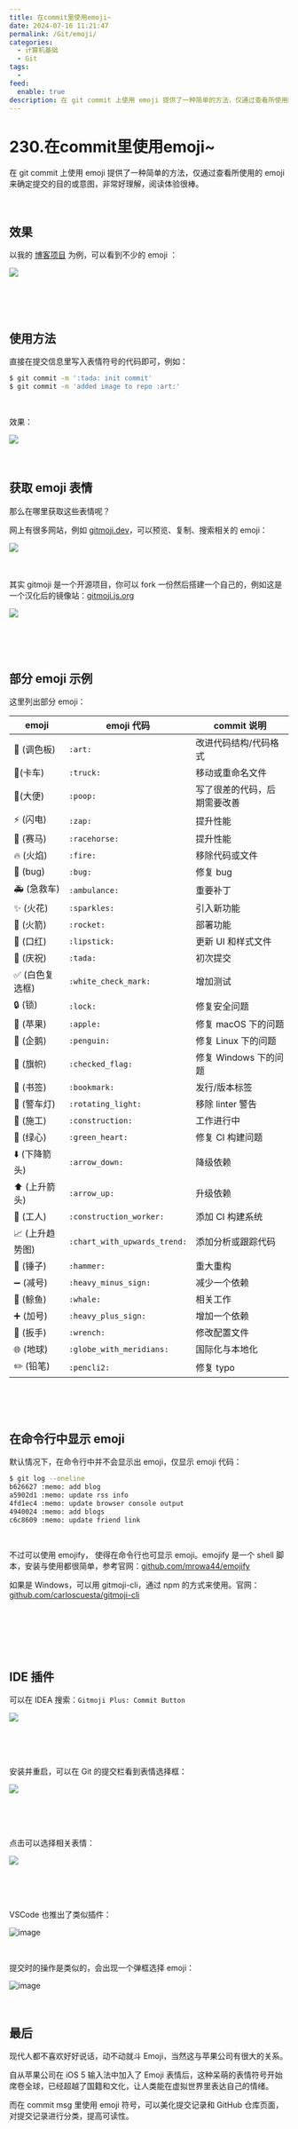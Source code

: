 ```yaml
---
title: 在commit里使用emoji~
date: 2024-07-16 11:21:47
permalink: /Git/emoji/
categories:
  - 计算机基础
  - Git
tags:
  - 
feed:
  enable: true
description: 在 git commit 上使用 emoji 提供了一种简单的方法，仅通过查看所使用的 emoji 来确定提交的目的或意图，非常好理解，阅读体验很棒。
---
```

# 230.在commit里使用emoji~

在 git commit 上使用 emoji 提供了一种简单的方法，仅通过查看所使用的 emoji 来确定提交的目的或意图，非常好理解，阅读体验很棒。

<!-- more -->
‍

## 效果

以我的 [博客项目](https://github.com/Peter-JXL/vuepressblog) 为例，可以看到不少的 emoji ：

​![](https://image.peterjxl.com/blog/image-20240716170039-ex1xdf1.png)​

‍

‍

## 使用方法

直接在提交信息里写入表情符号的代码即可，例如：

```bash
$ git commit -m ':tada: init commit'
$ git commit -m 'added image to repo :art:'
```

‍

效果：

​![](https://image.peterjxl.com/blog/image-20240716115344-u1va3rd.png)​

‍

## 获取 emoji 表情

那么在哪里获取这些表情呢？

网上有很多网站，例如 [gitmoji.dev](https://gitmoji.dev)，可以预览、复制、搜索相关的 emoji：

​![](https://image.peterjxl.com/blog/image-20240716155312-j95c5hd.png)​

‍

其实 gitmoji 是一个开源项目，你可以 fork 一份然后搭建一个自己的，例如这是一个汉化后的镜像站：[gitmoji.js.org](https://gitmoji.js.org)

​![](https://image.peterjxl.com/blog/image-20240716163710-wqglq2w.png)​

‍

‍

## 部分 emoji 示例

这里列出部分 emoji：

|emoji|emoji 代码|commit 说明|
| ---------------| ----------| ----------------------------|
|🎨 (调色板)|​`:art:`​|改进代码结构/代码格式|
|🚚(卡车)|​`:truck:`​|移动或重命名文件|
|💩(大便)|​`:poop:`​<br />|写了很差的代码，后期需要改善|
|⚡️ (闪电)|​`:zap:`​|提升性能|
|🐎 (赛马)|​`:racehorse:`​|提升性能|
|🔥 (火焰)|​`:fire:`​|移除代码或文件|
|🐛 (bug)|​`:bug:`​|修复 bug|
|🚑 (急救车)|​`:ambulance:`​<br />|重要补丁|
|✨ (火花)|​`:sparkles:`​|引入新功能|
|🚀 (火箭)|​`:rocket:`​|部署功能|
|💄 (口红)|​`:lipstick:`​|更新 UI 和样式文件|
|🎉 (庆祝)|​`:tada:`​|初次提交|
|✅ (白色复选框)|​`:white_check_mark:`​|增加测试|
|🔒 (锁)|​`:lock:`​|修复安全问题|
|🍎 (苹果)|​`:apple:`​|修复 macOS 下的问题|
|🐧 (企鹅)|​`:penguin:`​<br />|修复 Linux 下的问题|
|🏁 (旗帜)|​`:checked_flag:`​|修复 Windows 下的问题|
|🔖 (书签)|​`:bookmark:`​<br />|发行/版本标签|
|🚨 (警车灯)|​`:rotating_light:`​|移除 linter 警告|
|🚧 (施工)|​`:construction:`​<br />|工作进行中|
|💚 (绿心)|​`:green_heart:`​|修复 CI 构建问题|
|⬇️ (下降箭头)|​`:arrow_down:`​|降级依赖|
|⬆️ (上升箭头)|​`:arrow_up:`​|升级依赖|
|👷 (工人)|​`:construction_worker:`​|添加 CI 构建系统|
|📈 (上升趋势图)|​`:chart_with_upwards_trend:`​|添加分析或跟踪代码|
|🔨 (锤子)|​`:hammer:`​<br />|重大重构|
|➖ (减号)|​`:heavy_minus_sign:`​|减少一个依赖|
|🐳 (鲸鱼)|​`:whale:`​<br />|相关工作|
|➕ (加号)|​`:heavy_plus_sign:`​|增加一个依赖|
|🔧 (扳手)|​`:wrench:`​<br />|修改配置文件|
|🌐 (地球)|​`:globe_with_meridians:`​|国际化与本地化|
|✏️ (铅笔)|​`:pencli2:`​<br />|修复 typo|

‍

‍

## 在命令行中显示 emoji

默认情况下，在命令行中并不会显示出 emoji，仅显示 emoji 代码：

```bash
$ git log --oneline
b626627 :memo: add blog
a5902d1 :memo: update rss info
4fd1ec4 :memo: update browser console output
4940024 :memo: add blogs
c6c8609 :memo: update friend link
```

‍

不过可以使用 emojify， 使得在命令行也可显示 emoji。emojify 是一个 shell 脚本，安装与使用都很简单，参考官网：[github.com/mrowa44/emojify](https://github.com/mrowa44/emojify)

如果是 Windows，可以用 gitmoji-cli，通过 npm 的方式来使用。官网：[github.com/carloscuesta/gitmoji-cli](https://github.com/carloscuesta/gitmoji-cli)

‍

‍

‍

## IDE 插件

可以在 IDEA 搜索：`Gitmoji Plus: Commit Button`​

​![](https://image.peterjxl.com/blog/image-20240716163834-0l8q3tk.png)​

‍

‍

安装并重启，可以在 Git 的提交栏看到表情选择框：

​![](https://image.peterjxl.com/blog/image-20240716163908-hqw3m9g.png)​

‍

‍

点击可以选择相关表情：

​![](https://image.peterjxl.com/blog/image-20240716163938-plaaobb.png)​

‍

‍

VSCode 也推出了类似插件：

​![image](https://image.peterjxl.com/blog/image-20240716165543-c9ur9ne.png)​

‍

提交时的操作是类似的，会出现一个弹框选择 emoji：

​![image](https://image.peterjxl.com/blog/image-20240716165534-7gmgjzt.png)​

‍

## 最后

现代人都不喜欢好好说话，动不动就斗 Emoji，当然这与苹果公司有很大的关系。

自从苹果公司在 iOS 5 输入法中加入了 Emoji 表情后，这种呆萌的表情符号开始席卷全球，已经超越了国籍和文化，让人类能在虚拟世界里表达自己的情绪。

而在 commit msg 里使用 emoji 符号，可以美化提交记录和 GitHub 仓库页面，对提交记录进行分类，提高可读性。

‍

‍

‍

## 参考

[Git Commit emoji Guide  提交表情使用指北](https://hooj0.github.io/git-emoji-guide/)

[git commit 时使用 Emoji ? - 知乎](https://zhuanlan.zhihu.com/p/29764863?utm_source=wechat_session)
